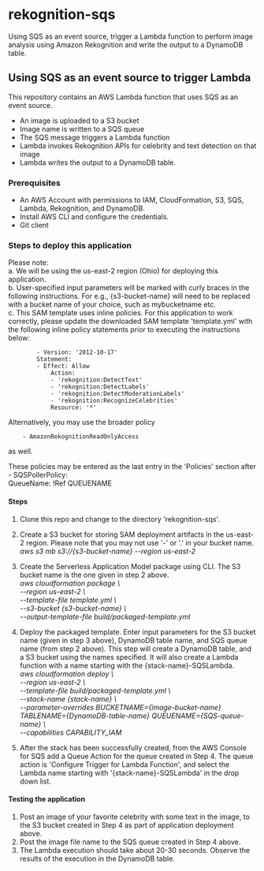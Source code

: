 # rekognition-sqs

Using SQS as an event source, trigger a Lambda function to perform image analysis using Amazon Rekognition and write the output to a DynamoDB table.



## Using SQS as an event source to trigger Lambda

This repository contains an AWS Lambda function that uses SQS as an event source.

- An image is uploaded to a S3 bucket
- Image name is written to a SQS queue
- The SQS message triggers a Lambda function
- Lambda invokes Rekognition APIs for celebrity and text detection on that image
- Lambda writes the output to a DynamoDB table.  

### Prerequisites
- An AWS Account with permissions to IAM, CloudFormation, S3, SQS, Lambda, Rekognition, and DynamoDB.
- Install AWS CLI and configure the credentials.
- Git client  

### Steps to deploy this application
Please note:   
a. We will be using the us-east-2 region (Ohio) for deploying this application.  
b. User-specified input parameters will be marked with curly braces in the following instructions. For e.g., {s3-bucket-name} will need to be replaced with a bucket name of your choice, such as mybucketname etc.  
c. This SAM template uses inline policies. For this application to work correctly, please update the downloaded SAM template 'template.yml' with the following inline policy statements prior to executing the instructions below:  
```
		- Version: '2012-10-17'
		Statement:
		- Effect: Allow
			Action:
			- 'rekognition:DetectText'
			- 'rekognition:DetectLabels'
			- 'rekognition:DetectModerationLabels'
			- 'rekognition:RecognizeCelebrities'
			Resource: '*'  
```  

Alternatively, you may use the broader policy  
```
	- AmazonRekognitionReadOnlyAccess 
``` 
as well.
	
These policies may be entered as the last entry in the 'Policies' section after  
    - SQSPollerPolicy:  
		QueueName:  !Ref QUEUENAME   

#### Steps
1. Clone this repo and change to the directory 'rekognition-sqs'.  
  
2. Create a S3 bucket for storing SAM deployment artifacts in the us-east-2 region. Please note that you may not use '-' or '.' in your bucket name.  
	*aws s3 mb s3://{s3-bucket-name} --region us-east-2*  
      
3. Create the Serverless Application Model package using CLI. The S3 bucket name is the one given in step 2 above.  
	*aws cloudformation package \  
	--region us-east-2 \  
	--template-file template.yml \  
	--s3-bucket {s3-bucket-name} \  
	--output-template-file build/packaged-template.yml*  
      
4. Deploy the packaged template. Enter input parameters for the S3 bucket name (given in step 3 above), DynamoDB table name, and SQS queue name (from step 2 above). This step will create a DynamoDB table, and a S3 bucket using the names specified. It will also create a Lambda function with a name starting with the {stack-name}-SQSLambda.  
	*aws cloudformation deploy \  
	--region us-east-2 \  
	--template-file build/packaged-template.yml \  
	--stack-name {stack-name} \  
	--parameter-overrides BUCKETNAME={image-bucket-name} TABLENAME={DynamoDB-table-name} QUEUENAME={SQS-queue-name} \  
	--capabilities CAPABILITY_IAM*  
  
5. After the stack has been successfully created, from the AWS Console for SQS add a Queue Action for the queue created in Step 4. The queue action is 'Configure Trigger for Lambda Function', and select the Lambda name starting with '{stack-name}-SQSLambda' in the drop down list.  

#### Testing the application
1. Post an image of your favorite celebrity with some text in the image, to the S3 bucket created in Step 4 as part of application deployment above.  
2. Post the image file name to the SQS queue created in Step 4 above.  
3. The Lambda execution should take about 20-30 seconds. Observe the results of the execution in the DynamoDB table. 